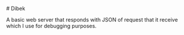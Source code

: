 # Dibek

A basic web server that responds with JSON of request that it receive which I use for debugging purposes.
